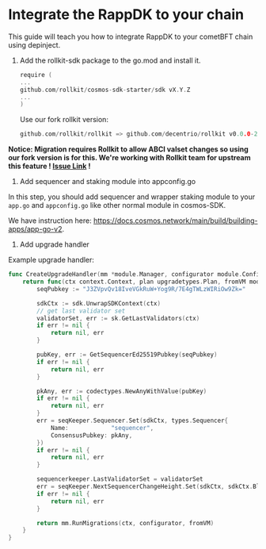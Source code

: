 # Integrate the RappDK to your chain

This guide will teach you how to integrate RappDK to your cometBFT chain using depinject.

1. Add the rollkit-sdk package to the go.mod and install it.

    ```go
    require (
    ...
    github.com/rollkit/cosmos-sdk-starter/sdk vX.Y.Z
    ...
    )
    ```

    Use our fork rollkit version:

    ```go
    github.com/rollkit/rollkit => github.com/decentrio/rollkit v0.0.0-20240516071120-d40857416a55s
    ```

**Notice: Migration requires Rollkit to allow ABCI valset changes so using our fork version is for this. We're working with Rollkit team for upstream this feature ! [Issue Link](https://github.com/rollkit/rollkit/issues/1673) !**

1. Add sequencer and staking module into appconfig.go

In this step, you should add sequencer and wrapper staking  module to your `app.go` and `appconfig.go` like other normal module in cosmos-SDK.

We have instruction here: <https://docs.cosmos.network/main/build/building-apps/app-go-v2>.

1. Add upgrade handler

Example upgrade handler:

```go
func CreateUpgradeHandler(mm *module.Manager, configurator module.Configurator, seqKeeper sequencerkeeper.Keeper, sk stakingkeeper.Keeper) upgradetypes.UpgradeHandler {
	return func(ctx context.Context, plan upgradetypes.Plan, fromVM module.VersionMap) (module.VersionMap, error) {
		seqPubkey := "J3ZVpvQv18IveVGkRuW+Yog9R/7E4gTWLzWIRiOw9Zk="

		sdkCtx := sdk.UnwrapSDKContext(ctx)
		// get last validator set
		validatorSet, err := sk.GetLastValidators(ctx)
		if err != nil {
			return nil, err
		}

		pubKey, err := GetSequencerEd25519Pubkey(seqPubkey)
		if err != nil {
			return nil, err
		}

		pkAny, err := codectypes.NewAnyWithValue(pubKey)
		if err != nil {
			return nil, err
		}
		err = seqKeeper.Sequencer.Set(sdkCtx, types.Sequencer{
			Name:            "sequencer",
			ConsensusPubkey: pkAny,
		})
		if err != nil {
			return nil, err
		}

		sequencerkeeper.LastValidatorSet = validatorSet
		err = seqKeeper.NextSequencerChangeHeight.Set(sdkCtx, sdkCtx.BlockHeight())
		if err != nil {
			return nil, err
		}

		return mm.RunMigrations(ctx, configurator, fromVM)
	}
}

```
